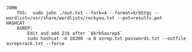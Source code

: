 	JOHN
		TGS:  sudo john ./out.txt --fork=4 --format=krb5tgs --wordlist=/usr/share/wordlists/rockyou.txt --pot=results.pot
	HASHCAT
		ASREP:
			Edit and add 23$ after `$krb5asrep$`
			sudo hashcat -m 18200 -a 0 asrep.txt passwords.txt --outfile asrepcrack.txt --force
